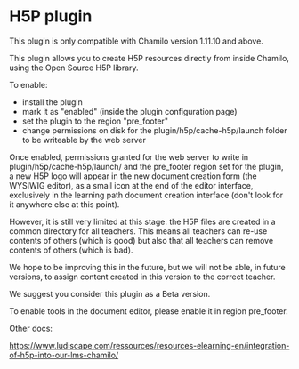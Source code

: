 H5P plugin
===

This plugin is only compatible with Chamilo version 1.11.10 and above.

This plugin allows you to create H5P resources directly from inside Chamilo,
using the Open Source H5P library.

To enable:

* install the plugin
* mark it as "enabled" (inside the plugin configuration page)
* set the plugin to the region "pre_footer"
* change permissions on disk for the plugin/h5p/cache-h5p/launch folder to be writeable by the web server

Once enabled, permissions granted for the web server to write in plugin/h5p/cache-h5p/launch/ 
and the pre_footer region set for the plugin, a new H5P logo will appear in the
new document creation form (the WYSIWIG editor), as a small icon at the end of
the editor interface, exclusively in the learning path document creation
interface (don't look for it anywhere else at this point).

However, it is still very limited at this stage: the H5P files are created in a
common directory for all teachers. This means all teachers can re-use contents of
others (which is good) but also that all teachers can remove contents of others
(which is bad).

We hope to be improving this in the future, but we will not be able, in future
versions, to assign content created in this version to the correct teacher.

We suggest you consider this plugin as a Beta version.

To enable tools in the document editor, please enable it in region pre_footer.

Other docs: 

https://www.ludiscape.com/ressources/resources-elearning-en/integration-of-h5p-into-our-lms-chamilo/
